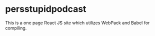 # persstupidpodcast

This is a one page React JS site which utilizes WebPack and Babel for compiling. 
